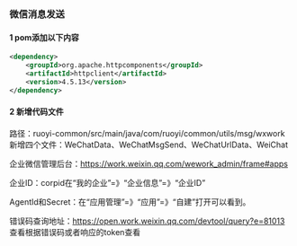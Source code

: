 ### 微信消息发送

#### 1 pom添加以下内容
````xml
<dependency>
    <groupId>org.apache.httpcomponents</groupId>
    <artifactId>httpclient</artifactId>
    <version>4.5.13</version>
</dependency>
````
#### 2 新增代码文件 
路径：ruoyi-common/src/main/java/com/ruoyi/common/utils/msg/wxwork
新增四个文件：WeChatData、WeChatMsgSend、WeChatUrlData、WeiChat


企业微信管理后台：https://work.weixin.qq.com/wework_admin/frame#apps

企业ID：corpid在“我的企业”=》“企业信息”=》“企业ID”

AgentId和Secret：在“应用管理”=》“应用”=》“自建”打开可以看到。

错误码查询地址：https://open.work.weixin.qq.com/devtool/query?e=81013
查看根据错误码或者响应的token查看


